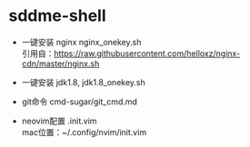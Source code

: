# sddme-shell

* 一键安装 nginx nginx_onekey.sh    
引用自：https://raw.githubusercontent.com/helloxz/nginx-cdn/master/nginx.sh

* 一键安装 jdk1.8,  jdk1.8_onekey.sh

* git命令 cmd-sugar/git_cmd.md

* neovim配置 .init.vim    
mac位置：~/.config/nvim/init.vim

